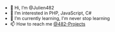 - 👋 Hi, I’m @Julien482
- 👀 I’m interested in PHP, JavaScript, C#
- 🌱 I’m currently learning, I'm never stop learning
- 📫 How to reach me [@482-Projects](https://482-projects.com/Contact#Julien482)
